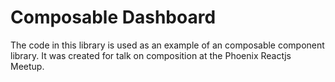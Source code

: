 # Composable Dashboard
The code in this library is used as an example of an composable component library. It was created for talk on composition at the Phoenix Reactjs Meetup.